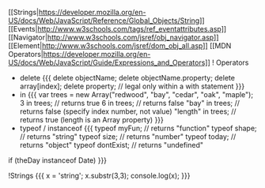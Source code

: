 [[Strings|https://developer.mozilla.org/en-US/docs/Web/JavaScript/Reference/Global_Objects/String]]
[[Events|http://www.w3schools.com/tags/ref_eventattributes.asp]]
[[Navigator|http://www.w3schools.com/jsref/obj_navigator.asp]]
[[Element|http://www.w3schools.com/jsref/dom_obj_all.asp]]
[[MDN Operators|https://developer.mozilla.org/en-US/docs/Web/JavaScript/Guide/Expressions_and_Operators]]
! Operators
* delete
{{{
delete objectName;
delete objectName.property;
delete array[index];
delete property; // legal only within a with statement
}}}
* in
{{{
var trees = new Array("redwood", "bay", "cedar", "oak", "maple");
3 in trees;        // returns true
6 in trees;        // returns false
"bay" in trees;    // returns false (specify index number, not value)
"length" in trees; // returns true (length is an Array property)
}}}
* typeof / instanceof
{{{
typeof myFun;     // returns "function"
typeof shape;     // returns "string"
typeof size;      // returns "number"
typeof today;     // returns "object"
typeof dontExist; // returns "undefined"

if (theDay instanceof Date)
}}}


!Strings
{{{
x = 'string';
x.substr(3,3);
console.log(x);
}}}
